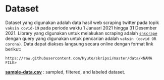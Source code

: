 # Dataset

Dataset yang digunakan adalah data hasil web scraping twitter pada topik `vaksin covid-19` pada periode waktu
1 Januari 2021 hingga 31 Desember 2021. Library yang digunakan untuk melakukan scraping adalah
[`snscrape`](https://github.com/JustAnotherArchivist/snscrape) dengan query yang digunakan untuk
pencarian adalah `vaksin (covid OR corona)`. Data dapat diakses langsung secara online dengan
format link berikut:

```
https://raw.githubusercontent.com/Hyuto/skripsi/master/data/<NAMA FILE>
```

[**sample-data.csv**](./sample-data.csv) : sampled, filtered, and labeled dataset.
